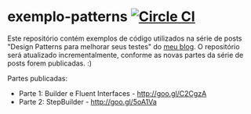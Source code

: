 # exemplo-patterns [![Circle CI](https://circleci.com/gh/stefanteixeira/exemplo-patterns.svg?style=shield)](https://circleci.com/gh/stefanteixeira/exemplo-patterns)

Este repositório contém exemplos de código utilizados na série de posts "Design Patterns para melhorar seus testes" do [meu blog](http://stefanteixeira.com.br). O repositório será atualizado incrementalmente, conforme as novas partes da série de posts forem publicadas. :)

Partes publicadas:
- Parte 1: Builder e Fluent Interfaces - http://goo.gl/C2CgzA
- Parte 2: StepBuilder - http://goo.gl/5oA1Va
